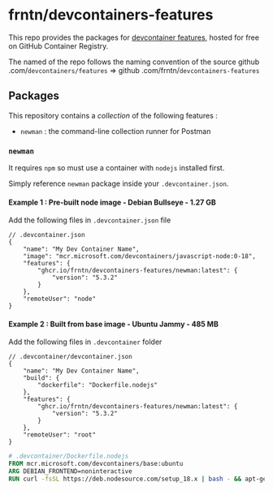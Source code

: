 # frntn/devcontainers-features

This repo provides the packages for [devcontainer features](https://containers.dev/implementors/features/), hosted for free on GitHub Container Registry.

The named of the repo follows the naming convention of the source github .com/`devcontainers/features` => github .com/frntn/`devcontainers-features`

## Packages

This repository contains a _collection_ of the following features :
 - `newman` : the command-line collection runner for Postman

### `newman`

It requires `npm` so must use a container with `nodejs` installed first.

Simply reference `newman` package inside your `.devcontainer.json`.

#### Example 1 : Pre-built node image - Debian Bullseye - 1.27 GB

Add the following files in `.devcontainer.json` file

```jsonc
// .devcontainer.json
{
    "name": "My Dev Container Name",
    "image": "mcr.microsoft.com/devcontainers/javascript-node:0-18",
    "features": {
        "ghcr.io/frntn/devcontainers-features/newman:latest": {
            "version": "5.3.2"
        }
    },
    "remoteUser": "node"
}
```

#### Example 2 : Built from base image - Ubuntu Jammy - 485 MB

Add the following files in `.devcontainer` folder

```jsonc
// .devcontainer/devcontainer.json
{
    "name": "My Dev Container Name",
    "build": {
        "dockerfile": "Dockerfile.nodejs"
    },
    "features": {
        "ghcr.io/frntn/devcontainers-features/newman:latest": {
            "version": "5.3.2"
        }
    },
    "remoteUser": "root"
}
```

```dockerfile
# .devcontainer/Dockerfile.nodejs
FROM mcr.microsoft.com/devcontainers/base:ubuntu
ARG DEBIAN_FRONTEND=noninteractive
RUN curl -fsSL https://deb.nodesource.com/setup_18.x | bash - && apt-get install -y nodejs
```
